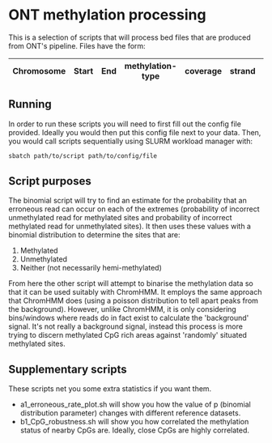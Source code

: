 # ONT methylation processing

This is a selection of scripts that will process bed files that are produced
from ONT's pipeline. Files have the form:

|Chromosome|Start|End|methylation-type|coverage|strand|percent-methylation
|----------|-----|---|----------------|--------|------|-------------------|

## Running

In order to run these scripts you will need to first fill out the config file
provided. Ideally you would then put this config file next to your data.
Then, you would call scripts sequentially using SLURM workload manager with:
```bash
sbatch path/to/script path/to/config/file
```

## Script purposes

The binomial script will try to find an estimate for the probability that an
erroneous read can occur on each of the extremes (probability of incorrect 
unmethylated read for methylated sites and probability of incorrect methylated 
read for unmethylated sites). It then uses these values with a binomial 
distribution to determine the sites that are:

1) Methylated
2) Unmethylated
3) Neither (not necessarily hemi-methylated)

From here the other script will attempt to binarise the methylation data so
that it can be used suitably with ChromHMM. It employs the same approach that
ChromHMM does (using a poisson distribution to tell apart peaks from the
background). However, unlike ChromHMM, it is only considering bins/windows
where reads do in fact exist to calculate the 'background' signal. It's not
really a background signal, instead this process is more trying to discern
methylated CpG rich areas against 'randomly' situated methylated sites.

## Supplementary scripts

These scripts net you some extra statistics if you want them.

- a1_erroneous_rate_plot.sh will show you how the value of p (binomial 
distribution parameter) changes with different reference datasets.
- b1_CpG_robustness.sh will show you how correlated the methylation status
of nearby CpGs are. Ideally, close CpGs are highly correlated.

